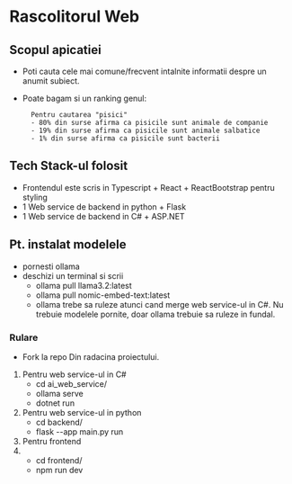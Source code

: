 # Rascolitorul Web

## Scopul apicatiei

- Poti cauta cele mai comune/frecvent intalnite informatii despre un anumit subiect.
- Poate bagam si un ranking genul:

        Pentru cautarea "pisici"
        - 80% din surse afirma ca pisicile sunt animale de companie
        - 19% din surse afirma ca pisicile sunt animale salbatice
        - 1% din surse afirma ca pisicile sunt bacterii
## Tech Stack-ul folosit

- Frontendul este scris in Typescript + React + ReactBootstrap pentru styling
- 1 Web service de backend in python + Flask
- 1 Web service de backend in C# + ASP.NET
  
## Pt. instalat modelele
- pornesti ollama
- deschizi un terminal si scrii
  - ollama pull llama3.2:latest
  - ollama pull nomic-embed-text:latest
  - ollama trebe sa ruleze atunci cand merge web service-ul in C#. Nu trebuie modelele pornite, doar ollama trebuie sa ruleze in fundal.

 ### Rulare
 - Fork la repo
 Din radacina proiectului.
 1. Pentru web service-ul in C#
    - cd ai_web_service/
    - ollama serve
    - dotnet run
 2. Pentru web service-ul in python
    - cd backend/
    - flask --app main.py run
 3. Pentru frontend
 4. - cd frontend/
    - npm run dev 

